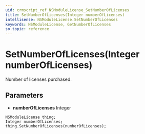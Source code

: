 ```yaml
---
uid: crmscript_ref_NSModuleLicense_SetNumberOfLicenses
title: SetNumberOfLicenses(Integer numberOfLicenses)
intellisense: NSModuleLicense.SetNumberOfLicenses
keywords: NSModuleLicense, GetNumberOfLicenses
so.topic: reference
---
```


# SetNumberOfLicenses(Integer numberOfLicenses)

Number of licenses purchased.

## Parameters

* **numberOfLicenses** Integer

```crmscript
NSModuleLicense thing;
Integer numberOfLicenses;
thing.SetNumberOfLicenses(numberOfLicenses);
```

